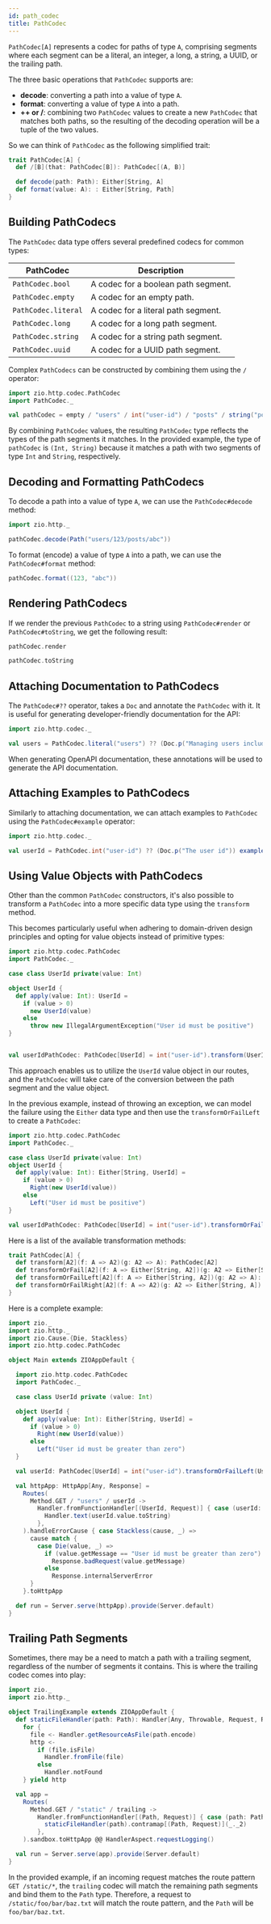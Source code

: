 ```yaml
---
id: path_codec
title: PathCodec
---
```


`PathCodec[A]` represents a codec for paths of type `A`, comprising segments where each segment can be a literal, an integer, a long, a string, a UUID, or the trailing path.

The three basic operations that `PathCodec` supports are:

- **decode**: converting a path into a value of type `A`.
- **format**: converting a value of type `A` into a path.
- **++ or /**: combining two `PathCodec` values to create a new `PathCodec` that matches both paths, so the resulting of the decoding operation will be a tuple of the two values.

So we can think of `PathCodec` as the following simplified trait:

```scala
trait PathCodec[A] {
  def /[B](that: PathCodec[B]): PathCodec[(A, B)]

  def decode(path: Path): Either[String, A]
  def format(value: A): : Either[String, Path]
}
```

## Building PathCodecs

The `PathCodec` data type offers several predefined codecs for common types:

| PathCodec           | Description                         |
|---------------------|-------------------------------------|
| `PathCodec.bool`    | A codec for a boolean path segment. |
| `PathCodec.empty`   | A codec for an empty path.          |
| `PathCodec.literal` | A codec for a literal path segment. |
| `PathCodec.long`    | A codec for a long path segment.    |
| `PathCodec.string`  | A codec for a string path segment.  |
| `PathCodec.uuid`    | A codec for a UUID path segment.    |

Complex `PathCodecs` can be constructed by combining them using the `/` operator:

```scala mdoc:silent
import zio.http.codec.PathCodec
import PathCodec._

val pathCodec = empty / "users" / int("user-id") / "posts" / string("post-id")
```

By combining `PathCodec` values, the resulting `PathCodec` type reflects the types of the path segments it matches. In the provided example, the type of `pathCodec` is `(Int, String)` because it matches a path with two segments of type `Int` and `String`, respectively.

## Decoding and Formatting PathCodecs

To decode a path into a value of type `A`, we can use the `PathCodec#decode` method:

```scala mdoc
import zio.http._

pathCodec.decode(Path("users/123/posts/abc"))
```

To format (encode) a value of type `A` into a path, we can use the `PathCodec#format` method:

```scala mdoc
pathCodec.format((123, "abc"))
```

## Rendering PathCodecs

If we render the previous `PathCodec` to a string using `PathCodec#render` or `PathCodec#toString`, we get the following result:

```scala mdoc
pathCodec.render

pathCodec.toString
```

## Attaching Documentation to PathCodecs

The `PathCodec#??` operator, takes a `Doc` and annotate the `PathCodec` with it. It is useful for generating developer-friendly documentation for the API:

```scala mdoc
import zio.http.codec._

val users = PathCodec.literal("users") ?? (Doc.p("Managing users including CRUD operations"))
```

When generating OpenAPI documentation, these annotations will be used to generate the API documentation.

## Attaching Examples to PathCodecs

Similarly to attaching documentation, we can attach examples to `PathCodec` using the `PathCodec#example` operator:

```scala mdoc
import zio.http.codec._

val userId = PathCodec.int("user-id") ?? (Doc.p("The user id")) example ("user-id", 123)
```

## Using Value Objects with PathCodecs

Other than the common `PathCodec` constructors, it's also possible to transform a `PathCodec` into a more specific data type using the `transform` method.

This becomes particularly useful when adhering to domain-driven design principles and opting for value objects instead of primitive types:

```scala mdoc:compile-only
import zio.http.codec.PathCodec
import PathCodec._

case class UserId private(value: Int)

object UserId {
  def apply(value: Int): UserId =
    if (value > 0) 
      new UserId(value)
    else 
      throw new IllegalArgumentException("User id must be positive")
}


val userIdPathCodec: PathCodec[UserId] = int("user-id").transform(UserId.apply)(_.value)
```

This approach enables us to utilize the `UserId` value object in our routes, and the `PathCodec` will take care of the conversion between the path segment and the value object.

In the previous example, instead of throwing an exception, we can model the failure using the `Either` data type and then use the `transformOrFailLeft` to create a `PathCodec`:

```scala mdoc:compile-only
import zio.http.codec.PathCodec
import PathCodec._

case class UserId private(value: Int)
object UserId {
  def apply(value: Int): Either[String, UserId] =
    if (value > 0) 
      Right(new UserId(value))
    else 
      Left("User id must be positive")
}

val userIdPathCodec: PathCodec[UserId] = int("user-id").transformOrFailLeft(UserId.apply)(_.value)
```

Here is a list of the available transformation methods:

```scala
trait PathCodec[A] {
  def transform[A2](f: A => A2)(g: A2 => A): PathCodec[A2]
  def transformOrFail[A2](f: A => Either[String, A2])(g: A2 => Either[String, A]): PathCodec[A2]
  def transformOrFailLeft[A2](f: A => Either[String, A2])(g: A2 => A): PathCodec[A2]
  def transformOrFailRight[A2](f: A => A2)(g: A2 => Either[String, A]): PathCodec[A2]
}
```

Here is a complete example:

```scala mdoc:compile-only
import zio._
import zio.http._
import zio.Cause.{Die, Stackless}
import zio.http.codec.PathCodec

object Main extends ZIOAppDefault {

  import zio.http.codec.PathCodec
  import PathCodec._

  case class UserId private (value: Int)

  object UserId {
    def apply(value: Int): Either[String, UserId] =
      if (value > 0)
        Right(new UserId(value))
      else
        Left("User id must be greater than zero")
  }

  val userId: PathCodec[UserId] = int("user-id").transformOrFailLeft(UserId.apply)(_.value)

  val httpApp: HttpApp[Any, Response] =
    Routes(
      Method.GET / "users" / userId ->
        Handler.fromFunctionHandler[(UserId, Request)] { case (userId: UserId, request: Request) =>
          Handler.text(userId.value.toString)
        },
    ).handleErrorCause { case Stackless(cause, _) =>
      cause match {
        case Die(value, _) =>
          if (value.getMessage == "User id must be greater than zero")
            Response.badRequest(value.getMessage)
          else
            Response.internalServerError
      }
    }.toHttpApp

  def run = Server.serve(httpApp).provide(Server.default)
}
```

## Trailing Path Segments

Sometimes, there may be a need to match a path with a trailing segment, regardless of the number of segments it contains. This is where the trailing codec comes into play:

```scala mdoc:compile-only
import zio._
import zio.http._

object TrailingExample extends ZIOAppDefault {
  def staticFileHandler(path: Path): Handler[Any, Throwable, Request, Response] =
    for {
      file <- Handler.getResourceAsFile(path.encode)
      http <-
        if (file.isFile)
          Handler.fromFile(file)
        else
          Handler.notFound
    } yield http

  val app =
    Routes(
      Method.GET / "static" / trailing ->
        Handler.fromFunctionHandler[(Path, Request)] { case (path: Path, _: Request) =>
          staticFileHandler(path).contramap[(Path, Request)](_._2)
        },
    ).sandbox.toHttpApp @@ HandlerAspect.requestLogging()

  val run = Server.serve(app).provide(Server.default)
}
```

In the provided example, if an incoming request matches the route pattern `GET /static/*`, the `trailing` codec will match the remaining path segments and bind them to the `Path` type. Therefore, a request to `/static/foo/bar/baz.txt` will match the route pattern, and the `Path` will be `foo/bar/baz.txt`.

